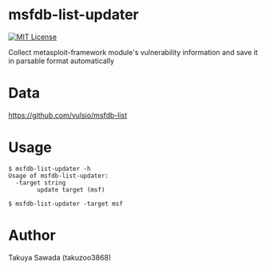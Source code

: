 # msfdb-list-updater  

[![MIT License](http://img.shields.io/badge/license-MIT-blue.svg?style=flat)](https://github.com/vulsio/msfdb-list-updater/blob/master/LICENSE)

Collect metasploit-framework module's vulnerability information and save it in parsable format automatically

# Data  
https://github.com/vulsio/msfdb-list

# Usage
```
$ msfdb-list-updater -h
Usage of msfdb-list-updater:
  -target string
        update target (msf)

$ msfdb-list-updater -target msf
```


# Author  
Takuya Sawada (takuzoo3868)
